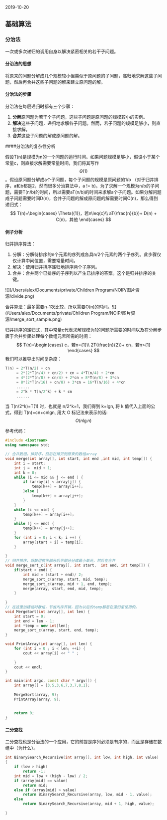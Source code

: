 2019-10-20

## 基础算法

### 分治法

一次或多次递归的调用自身以解决紧密相关的若干子问题。

#### 分治法的思想

将原来的问题分解成几个规模较小但类似于原问题的子问题，递归地求解这些子问题，然后再合并这些子问题的解来建立原问题的解。

#### 分治法的步骤

分治法在每层递归时都有三个步骤：

1. **分解**原问题为若干个子问题，这些子问题是原问题的规模较小的实例。
2. **解决**这些子问题，递归地求解各子问题。然而，若子问题的规模足够小，则直接求解。
3. **合并**这些子问题的解成原问题的解。

####分治法的复杂性分析

假设T(n)是规模为n的一个问题的运行时间。如果问题规模足够小，假设小于某个常量c，则直接求解需要常量时间，我们将其写作
$$
\Theta({1})
$$
 。假设原问题分解成a个子问题，每个子问题的规模是原问题的1/b （对于归并排序，a和b都是2，然而很多分治算法中，a != b)。为了求解一个规模为n/b的子问题，需要T(n/b)的时间，所以需要aT(n/b)的时间来求解a个子问题。如果分解问题成子问题需要时间D(n)，合并子问题的解成原问题的解需要时间C(n)，那么得到递归式：
$$
T(n)=\begin{cases} \Theta({1})，若n\leq{c}\\ aT(\frac{n}{b})+ D(n) + C(n)，其他 \end{cases}
$$


#### 例子分析

归并排序算法：

1. 分解：分解待排序的n个元素的序列成各具n/2个元素的两个子序列。此步骤仅仅计算中间位置，需要常量时间。 
2. 解决：使用归并排序递归地排序两个子序列。
3. 合并：合并两个已排序的子序列以产生已排序的答案。这个是归并排序的关键。



![](/Users/alex/Documents/private/Children Program/NOIP/图片资源/divide.png)



合并算法：最多需要n-1次比较，所以需要O(n)的时间。![](/Users/alex/Documents/private/Children Program/NOIP/图片资源/merge_sort_sample.png)





归并排序的递归式，其中常量c代表求解规模为1的问题所需要的时间以及在分解步骤于合并步骤处理每个数组元素所需的时间：
$$
T(n)=\begin{cases} c，若n={1}\\ 2T(\frac{n}{2})+ cn，若n>{1} \end{cases}
$$
我们可以推导出时间复杂度：

```c++
T(n) = 2*T(n/2) + cn
     = 2*(2*T(n/4) + cn/2) + cn = 4*T(n/4) + 2*cn
     = 4*(2*T(n/8) + cn/4) + 2*cn = 8*T(n/8) + 3*cn
     = 8*(2*T(n/16) + cn/8) + 3*cn = 16*T(n/16) + 4*cn
     ......
     = 2^k * T(n/2^k) + k * cn
     ......
```

当 T(n/2^k)=T(1) 时，也就是 n/2^k=1，我们得到 k=lgn,
将 k 值代入上面的公式，得到 T(n)=cn+cnlgn, 用大 O 标记法来表示的话:
$$
O(n\lg{n})
$$



参考代码：


```c++
#include <iostream>
using namespace std;

// 合并数组，排好序，然后在拷贝到原来的数组array
void merge(int array[], int start, int end ,int mid, int temp[]) {
    int i = start;
    int j =  mid + 1;
    int k = 0;
    while (i <= mid && j <= end ) {
        if (array[i] < array[j]) {
            temp[k++] = array[i++];
        }else {
            temp[k++] = array[j++];
        }
    }
    while (i <= mid) {
        temp[k++] = array[i++];
    }
    while (j <= end) {
        temp[k++] = array[j++];
    }
    for (int i = 0; i < k; i ++) {
        array[start + i] = temp[i];
    }
    
}
// 归并排序，将数组前半部分后半部分分成最小单元，然后在合并
void merge_sort_c(int array[], int start,  int end, int temp[]) {
    if(start < end) {
        int mid = (start + end)/ 2;
        merge_sort_c(array, start, mid, temp);
        merge_sort_c(array, mid + 1, end, temp);
        merge(array, start, end, mid, temp);
    }
    
}
// 在这里创建临时数组，节省内存开销，因为以后的temp都是在递归里使用的。
void MergeSort(int array[], int len) {
    int start = 0;
    int end = len - 1;
    int *temp = new int[len];
    merge_sort_c(array, start, end, temp);
}

void PrintArray(int array[], int len) {
    for (int i = 0 ; i < len; ++i) {
        cout << array[i] << " " ;
        
    }
    cout << endl;
}

int main(int argc, const char * argv[]) {
    int array[] = {3,5,3,6,7,3,7,8,1};
    
    MergeSort(array, 9);
    PrintArray(array, 9);
    
    
    return 0;
}
```



#### 二分查找

二分查找也是分治法的一个应用，它的前提是序列必须是有序的，而且是存储在数组中（为什么）。

```c++
int BinarySearch_Recursive(int array[], int low, int high, int value)
{
	if (low > high)
		return -1;
	int mid = low + (high - low) / 2;
	if (array[mid] == value)
		return mid;
	else if (array[mid] > value)
		return BinarySearch_Recursive(array, low, mid - 1, value);
	else
		return BinarySearch_Recursive(array, mid + 1, high, value);
 
}
```

